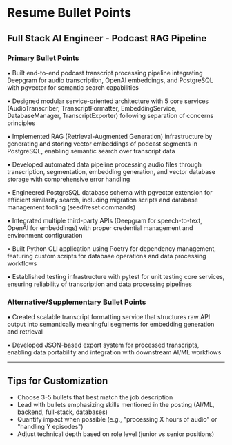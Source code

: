 # Resume Bullet Points

## Full Stack AI Engineer - Podcast RAG Pipeline

### Primary Bullet Points

• Built end-to-end podcast transcript processing pipeline integrating Deepgram for audio transcription, OpenAI embeddings, and PostgreSQL with pgvector for semantic search capabilities

• Designed modular service-oriented architecture with 5 core services (AudioTranscriber, TranscriptFormatter, EmbeddingService, DatabaseManager, TranscriptExporter) following separation of concerns principles

• Implemented RAG (Retrieval-Augmented Generation) infrastructure by generating and storing vector embeddings of podcast segments in PostgreSQL, enabling semantic search over transcript data

• Developed automated data pipeline processing audio files through transcription, segmentation, embedding generation, and vector database storage with comprehensive error handling

• Engineered PostgreSQL database schema with pgvector extension for efficient similarity search, including migration scripts and database management tooling (seed/reset commands)

• Integrated multiple third-party APIs (Deepgram for speech-to-text, OpenAI for embeddings) with proper credential management and environment configuration

• Built Python CLI application using Poetry for dependency management, featuring custom scripts for database operations and data processing workflows

• Established testing infrastructure with pytest for unit testing core services, ensuring reliability of transcription and data processing pipelines

### Alternative/Supplementary Bullet Points

• Created scalable transcript formatting service that structures raw API output into semantically meaningful segments for embedding generation and retrieval

• Developed JSON-based export system for processed transcripts, enabling data portability and integration with downstream AI/ML workflows

---

## Tips for Customization

- Choose 3-5 bullets that best match the job description
- Lead with bullets emphasizing skills mentioned in the posting (AI/ML, backend, full-stack, databases)
- Quantify impact when possible (e.g., "processing X hours of audio" or "handling Y episodes")
- Adjust technical depth based on role level (junior vs senior positions)